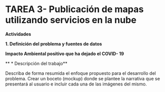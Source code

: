# TAREA 3- Publicación de mapas utilizando servicios en la nube


**Actividades**

**1. Definición del problema y fuentes de datos**

**Impacto Ambiental positivo que ha dejado el COVID- 19**

** * Descripción del trabajo**

Describa de forma resumida el enfoque propuesto para el desarrollo del problema.
Crear un boceto (mockup) donde se plantee la narrativa que se presentará al usuario e incluir cada una de las imágenes del mismo.
